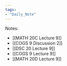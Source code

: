 ```yaml
---  
tags:  
- "Daily_Note"  
---  
```

  
Notes:  
- [[MATH 20C Lecture 9]]  
- [[COGS 9 Discussion 2]]  
- [[DSC 20 Lecture 9]]  
- [[COGS 9 Lecture 9]]  
- [[MATH 20D Lecture 9]]  
